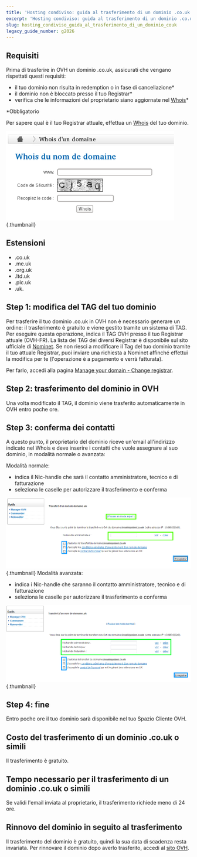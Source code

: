 ```yaml
---
title: 'Hosting condiviso: guida al trasferimento di un dominio .co.uk'
excerpt: 'Hosting condiviso: guida al trasferimento di un dominio .co.uk'
slug: hosting_condiviso_guida_al_trasferimento_di_un_dominio_couk
legacy_guide_number: g2026
---
```



## Requisiti
Prima di trasferire in OVH un dominio .co.uk, assicurati che vengano rispettati questi requisiti:


- il tuo dominio non risulta in redemption o in fase di cancellazione*
- il dominio non è bloccato presso il tuo Registrar*
- verifica che le informazioni del proprietario siano aggiornate nel [Whois](https://www.ovh.com/cgi-bin/whois.pl)*

*Obbligatorio


Per sapere qual è il tuo Registrar attuale, effettua un [Whois](https://www.ovh.com/cgi-bin/whois.pl) del tuo dominio.

![](images/img_3485.jpg){.thumbnail}


## Estensioni

- .co.uk
- .me.uk
- .org.uk
- .ltd.uk
- .plc.uk
- .uk.




## Step 1: modifica del TAG del tuo dominio
Per trasferire il tuo dominio .co.uk in OVH non è necessario generare un ordine: il trasferimento è gratuito e viene gestito tramite un sistema di TAG.
Per eseguire questa operazione, indica il TAG OVH presso il tuo Registrar attuale (OVH-FR).
La lista dei TAG dei diversi Registrar è disponibile sul sito ufficiale di [Nominet](http://www.nominet.uk/registrar-list).
Se non riesci a modificare il Tag del tuo dominio tramite il tuo attuale Registrar, puoi inviare una richiesta a Nominet affinché effettui la modifica per te (l'operazione è a pagamento e verrà fatturata).

Per farlo, accedi alla pagina [Manage your domain - Change registrar](http://www.nominet.org.uk/uk-domain-names/manage-your-domain/change-registrar).


## Step 2: trasferimento del dominio in OVH
Una volta modificato il TAG, il dominio viene trasferito automaticamente  in OVH entro poche ore.


## Step 3: conferma dei contatti
A questo punto, il proprietario del dominio riceve un'email all'indirizzo indicato nel Whois e deve inserire i contatti che vuole assegnare al suo dominio, in modalità normale o avanzata:

Modalità normale:

- indica il Nic-handle che sarà il contatto amministratore, tecnico e di fatturazione
- seleziona le caselle per autorizzare il trasferimento e conferma



![](images/img_3487.jpg){.thumbnail}
Modalità avanzata:

- indica i Nic-handle che saranno il contatto amministratore, tecnico e di fatturazione
- seleziona le caselle per autorizzare il trasferimento e conferma



![](images/img_3486.jpg){.thumbnail}


## Step 4: fine
Entro poche ore il tuo dominio sarà disponibile nel tuo Spazio Cliente OVH.


## Costo del trasferimento di un dominio .co.uk o simili
Il trasferimento è gratuito.


## Tempo necessario per il trasferimento di un dominio .co.uk o simili
Se validi l'email inviata al proprietario, il trasferimento richiede meno di 24 ore.


## Rinnovo del dominio in seguito al trasferimento
Il trasferimento del dominio è gratuito, quindi la sua data di scadenza resta invariata.
Per rinnovare il dominio dopo averlo trasferito, accedi al [sito OVH](https://www.ovh.it).


